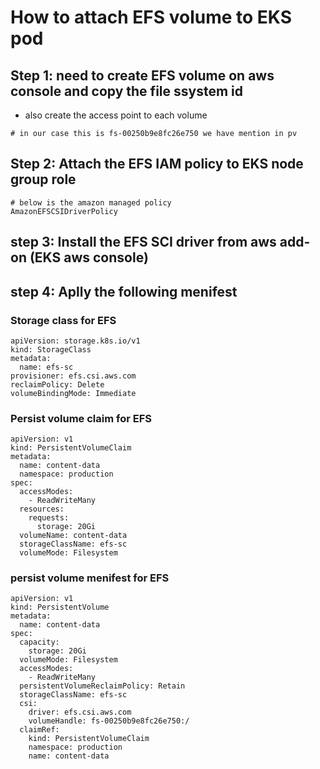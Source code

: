 # How to attach EFS volume to EKS pod 

## Step 1: need to create EFS volume on aws console and copy the file ssystem id
  - also create the access point to each volume
```t
# in our case this is fs-00250b9e8fc26e750 we have mention in pv

```
## Step 2: Attach the EFS IAM policy to EKS node group role
```
# below is the amazon managed policy
AmazonEFSCSIDriverPolicy
```
## step 3: Install the EFS SCI driver from aws add-on (EKS aws console)

## step 4: Aplly the following menifest

### Storage class for EFS
```
apiVersion: storage.k8s.io/v1
kind: StorageClass
metadata:
  name: efs-sc
provisioner: efs.csi.aws.com
reclaimPolicy: Delete
volumeBindingMode: Immediate

```

### Persist volume claim for EFS
```
apiVersion: v1
kind: PersistentVolumeClaim
metadata:
  name: content-data
  namespace: production
spec:
  accessModes:
    - ReadWriteMany
  resources:
    requests:
      storage: 20Gi
  volumeName: content-data
  storageClassName: efs-sc
  volumeMode: Filesystem

```

### persist volume menifest for EFS

```
apiVersion: v1
kind: PersistentVolume
metadata:
  name: content-data
spec:
  capacity:
    storage: 20Gi
  volumeMode: Filesystem
  accessModes:
    - ReadWriteMany
  persistentVolumeReclaimPolicy: Retain
  storageClassName: efs-sc
  csi:
    driver: efs.csi.aws.com
    volumeHandle: fs-00250b9e8fc26e750:/
  claimRef:
    kind: PersistentVolumeClaim
    namespace: production
    name: content-data
```

